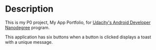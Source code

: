 # Description
This is my P0 project, My App Portfolio, for [Udacity's Android Developer Nanodegree](https://www.udacity.com/course/android-developer-nanodegree--nd80) program. 

This application has six buttons when a button is clicked displays a toast with a unique message. 
